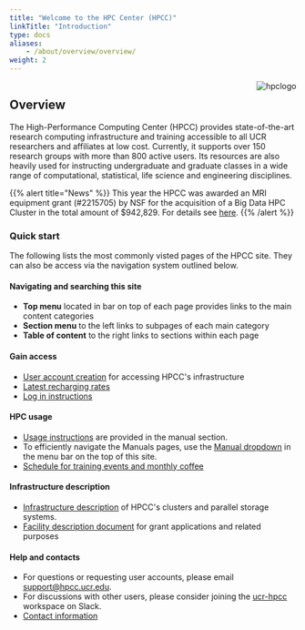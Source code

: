 ```yaml
---
title: "Welcome to the HPC Center (HPCC)"
linkTitle: "Introduction"
type: docs
aliases:
    - /about/overview/overview/
weight: 2
---
```


<img align="right" title="hpclogo" src="/img/background_small.jpg"><img/>

## Overview

The High-Performance Computing Center (HPCC) provides state-of-the-art research
computing infrastructure and training accessible to all UCR researchers and
affiliates at low cost. Currently, it supports over 150 research groups with
more than 800 active users. Its resources are also heavily used for instructing
undergraduate and graduate classes in a wide range of computational,
statistical, life science and engineering disciplines.  

{{% alert title="News" %}}
This year the HPCC was awarded an MRI equipment grant (#2215705) by NSF for the acquisition of a Big Data HPC Cluster in the total amount of $942,829. For details see <a href="https://www.nsf.gov/awardsearch/showAward?AWD_ID=2215705&HistoricalAwards=false">here</a>.</li>
{{% /alert %}}

### Quick start

The following lists the most commonly visted pages of the HPCC site. They can also be access via the navigation system outlined below.

#### Navigating and searching this site

+ __Top menu__ located in bar on top of each page provides links to the main content categories 
+ __Section menu__ to the left links to subpages of each main category 
+ __Table of content__ to the right links to sections within each page

#### Gain access

+ [User account creation](https://hpcc.ucr.edu/about/overview/access/) for accessing HPCC's infrastructure 
+ [Latest recharging rates](https://hpcc.ucr.edu/about/overview/rates/) 
+ [Log in instructions](https://hpcc.ucr.edu/manuals/access/login/)

#### HPC usage 

+ [Usage instructions](https://hpcc.ucr.edu/manuals/) are provided in the manual section. 
+ To efficiently navigate the Manuals pages, use the [Manual dropdown](https://raw.githubusercontent.com/ucr-hpcc/ucr-hpcc.github.io/master/static/img/Manual_Navigation.png) in the menu bar on the top of this site.
+ [Schedule for training events and monthly coffee](https://hpcc.ucr.edu/events/events/)

#### Infrastructure description 

+ [Infrastructure description](https://hpcc.ucr.edu/about/hardware/overview/) of HPCC's clusters and parallel storage systems.
+ [Facility description document](https://goo.gl/43eOwQ) for grant applications and related purposes 

#### Help and contacts

+ For questions or requesting user accounts, please email [support@hpcc.ucr.edu](mailto:support@hpcc.ucr.edu).
+ For discussions with other users, please consider joining the [ucr-hpcc](https://ucr-hpcc.slack.com/) workspace on Slack.
+ [Contact information](https://hpcc.ucr.edu/about/overview/people/)



